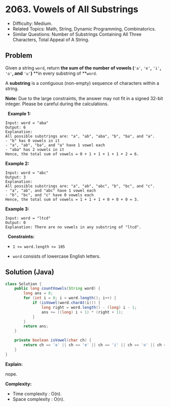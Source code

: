 # 2063. Vowels of All Substrings

- Difficulty: Medium.
- Related Topics: Math, String, Dynamic Programming, Combinatorics.
- Similar Questions: Number of Substrings Containing All Three Characters, Total Appeal of A String.

## Problem

Given a string ```word```, return **the **sum of the number of vowels** (**```'a'```, ```'e'```**,** ```'i'```**,** ```'o'```**, and** ```'u'```**)** **in every substring of **```word```.

A **substring** is a contiguous (non-empty) sequence of characters within a string.

**Note:** Due to the large constraints, the answer may not fit in a signed 32-bit integer. Please be careful during the calculations.

 
**Example 1:**

```
Input: word = "aba"
Output: 6
Explanation: 
All possible substrings are: "a", "ab", "aba", "b", "ba", and "a".
- "b" has 0 vowels in it
- "a", "ab", "ba", and "a" have 1 vowel each
- "aba" has 2 vowels in it
Hence, the total sum of vowels = 0 + 1 + 1 + 1 + 1 + 2 = 6. 
```

**Example 2:**

```
Input: word = "abc"
Output: 3
Explanation: 
All possible substrings are: "a", "ab", "abc", "b", "bc", and "c".
- "a", "ab", and "abc" have 1 vowel each
- "b", "bc", and "c" have 0 vowels each
Hence, the total sum of vowels = 1 + 1 + 1 + 0 + 0 + 0 = 3.
```

**Example 3:**

```
Input: word = "ltcd"
Output: 0
Explanation: There are no vowels in any substring of "ltcd".
```

 
**Constraints:**


	
- ```1 <= word.length <= 105```
	
- ```word``` consists of lowercase English letters.



## Solution (Java)

```java
class Solution {
    public long countVowels(String word) {
        long ans = 0;
        for (int i = 0; i < word.length(); i++) {
            if (isVowel(word.charAt(i))) {
                long right = word.length() - (long) i - 1;
                ans += ((long) i + 1) * (right + 1);
            }
        }
        return ans;
    }

    private boolean isVowel(char ch) {
        return ch == 'a' || ch == 'e' || ch == 'i' || ch == 'o' || ch == 'u';
    }
}
```

**Explain:**

nope.

**Complexity:**

* Time complexity : O(n).
* Space complexity : O(n).

